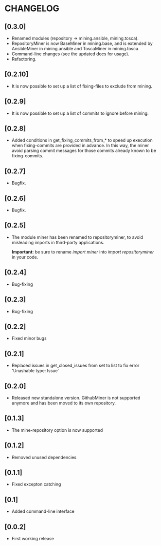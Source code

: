 # CHANGELOG

## [0.3.0]
- Renamed modules (repository -> mining.ansible, mining.tosca).
- RepositoryMiner is now BaseMiner in mining.base, and is extended by AnsibleMiner in mining.ansible and ToscaMiner in mining.tosca.
- Command-line changes (see the updated docs for usage).
- Refactoring.

## [0.2.10]
- It is now possible to set up a list of fixing-files to exclude from mining.

## [0.2.9]
- It is now possible to set up a list of commits to ignore before mining.

## [0.2.8]
- Added conditions in get_fixing_commits_from_* to speed up execution when fixing-commits are provided in advance. 
In this way, the miner avoid parsing commit messages for those commits already known to be fixing-commits.

## [0.2.7]
- Bugfix.

## [0.2.6]
- Bugfix.
  
## [0.2.5]
- The module miner has been renamed to repositoryminer, to avoid misleading imports in third-party applications.
  
  **Important:** be sure to rename *import miner* into *import repositoryminer* in your code.

## [0.2.4]
- Bug-fixing

## [0.2.3]
- Bug-fixing

## [0.2.2]
- Fixed minor bugs

## [0.2.1]
- Replaced issues in get_closed_issues from set to list to fix error 'Unashable type: Issue'

## [0.2.0]
- Released new standalone version. GithubMiner is not supported anymore and has been moved to its own repository.

## [0.1.3]
- The mine-repository option is now supported

## [0.1.2]
- Removed unused dependencies

## [0.1.1]
- Fixed excepton catching

## [0.1]
- Added command-line interface

## [0.0.2]
- First working release